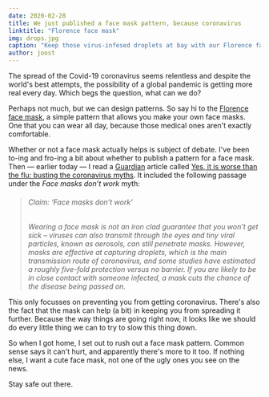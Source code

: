 ```yaml
---
date: 2020-02-28
title: We just published a face mask pattern, because coronavirus
linktitle: "Florence face mask"
img: drops.jpg
caption: "Keep those virus-infesed droplets at bay with our Florence face mask"
author: joost
---
```



The spread of the Covid-19 coronavirus seems relentless and despite the world's best attempts, 
the possibility of a global pandemic is getting more real every day. Which begs the question, what can we do?

Perhaps not much, but we can design patterns. So say hi to the [Florence face mask](/designs/florence/), 
a simple pattern that allows you make your own face masks. One that you can wear all day, 
because those medical ones aren't exactly comfortable.

Whether or not a face mask actually helps is subject of debate. 
I've been to-ing and fro-ing a bit about whether to publish a pattern for a face mask. 
Then — earlier today — I read a [Guardian](https://www.theguardian.com/) article 
called [Yes, it is worse than the flu: busting the coronavirus myths](https://www.theguardian.com/world/2020/feb/28/coronavirus-truth-myths-flu-covid-19-face-masks). 
It included the following passage under the *Face masks don’t work* myth:

> ###### Claim: ‘Face masks don’t work’
>
> *Wearing a face mask is not an iron clad guarantee that you won’t get sick – viruses can also transmit through the eyes and tiny viral particles, known as aerosols, can still penetrate masks. However, masks are effective at capturing droplets, which is the main transmission route of coronavirus, and some studies have estimated a roughly five-fold protection versus no barrier. If you are likely to be in close contact with someone infected, a mask cuts the chance of the disease being passed on.*

This only focusses on preventing you from getting coronavirus. 
There's also the fact that the mask can help (a bit) in keeping you from spreading it further.
Because the way things are going right now, it looks like we should do every little thing we can to try to slow this thing down.

So when I got home, I set out to rush out a face mask pattern. Common sense says it can't hurt, and apparently there's more to it too. 
If nothing else, I want a cute face mask, not one of the ugly ones you see on the news.

Stay safe out there.
